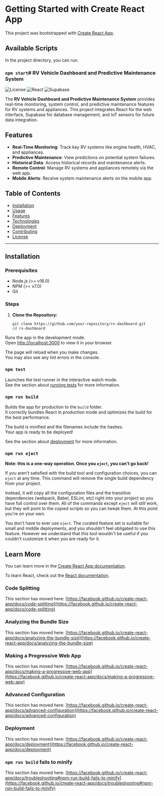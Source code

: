 # Getting Started with Create React App

This project was bootstrapped with [Create React App](https://github.com/facebook/create-react-app).

## Available Scripts

In the project directory, you can run:

### `npm start`# RV Vehicle Dashboard and Predictive Maintenance System

![License](https://img.shields.io/badge/license-MIT-blue.svg)
![React](https://img.shields.io/badge/React-v18.2.0-blue)
![Supabase](https://img.shields.io/badge/Supabase-v1.2.0-green)

The **RV Vehicle Dashboard and Predictive Maintenance System** provides real-time monitoring, system control, and predictive maintenance features for RV systems and appliances. This project integrates React for the web interface, Supabase for database management, and IoT sensors for future data integration.

## Features

- **Real-Time Monitoring**: Track key RV systems like engine health, HVAC, and appliances.
- **Predictive Maintenance**: View predictions on potential system failures.
- **Historical Data**: Access historical records and maintenance alerts.
- **Remote Control**: Manage RV systems and appliances remotely via the web app.
- **Mobile Alerts**: Receive system maintenance alerts on the mobile app.

## Table of Contents

- [Installation](#installation)
- [Usage](#usage)
- [Features](#features)
- [Technologies](#technologies)
- [Deployment](#deployment)
- [Contributing](#contributing)
- [License](#license)

---

## Installation

### Prerequisites

- Node.js (>= v16.0)
- NPM (>= v7.0)
- Git

### Steps

1. **Clone the Repository:**
   ```bash
   git clone https://github.com/your-repository/rv-dashboard.git
   cd rv-dashboard


Runs the app in the development mode.\
Open [http://localhost:3000](http://localhost:3000) to view it in your browser.

The page will reload when you make changes.\
You may also see any lint errors in the console.

### `npm test`

Launches the test runner in the interactive watch mode.\
See the section about [running tests](https://facebook.github.io/create-react-app/docs/running-tests) for more information.

### `npm run build`

Builds the app for production to the `build` folder.\
It correctly bundles React in production mode and optimizes the build for the best performance.

The build is minified and the filenames include the hashes.\
Your app is ready to be deployed!

See the section about [deployment](https://facebook.github.io/create-react-app/docs/deployment) for more information.

### `npm run eject`

**Note: this is a one-way operation. Once you `eject`, you can't go back!**

If you aren't satisfied with the build tool and configuration choices, you can `eject` at any time. This command will remove the single build dependency from your project.

Instead, it will copy all the configuration files and the transitive dependencies (webpack, Babel, ESLint, etc) right into your project so you have full control over them. All of the commands except `eject` will still work, but they will point to the copied scripts so you can tweak them. At this point you're on your own.

You don't have to ever use `eject`. The curated feature set is suitable for small and middle deployments, and you shouldn't feel obligated to use this feature. However we understand that this tool wouldn't be useful if you couldn't customize it when you are ready for it.

## Learn More

You can learn more in the [Create React App documentation](https://facebook.github.io/create-react-app/docs/getting-started).

To learn React, check out the [React documentation](https://reactjs.org/).

### Code Splitting

This section has moved here: [https://facebook.github.io/create-react-app/docs/code-splitting](https://facebook.github.io/create-react-app/docs/code-splitting)

### Analyzing the Bundle Size

This section has moved here: [https://facebook.github.io/create-react-app/docs/analyzing-the-bundle-size](https://facebook.github.io/create-react-app/docs/analyzing-the-bundle-size)

### Making a Progressive Web App

This section has moved here: [https://facebook.github.io/create-react-app/docs/making-a-progressive-web-app](https://facebook.github.io/create-react-app/docs/making-a-progressive-web-app)

### Advanced Configuration

This section has moved here: [https://facebook.github.io/create-react-app/docs/advanced-configuration](https://facebook.github.io/create-react-app/docs/advanced-configuration)

### Deployment

This section has moved here: [https://facebook.github.io/create-react-app/docs/deployment](https://facebook.github.io/create-react-app/docs/deployment)

### `npm run build` fails to minify

This section has moved here: [https://facebook.github.io/create-react-app/docs/troubleshooting#npm-run-build-fails-to-minify](https://facebook.github.io/create-react-app/docs/troubleshooting#npm-run-build-fails-to-minify)
